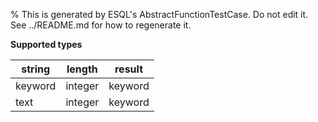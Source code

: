 % This is generated by ESQL's AbstractFunctionTestCase. Do not edit it. See ../README.md for how to regenerate it.

**Supported types**

| string | length | result |
| --- | --- | --- |
| keyword | integer | keyword |
| text | integer | keyword |

